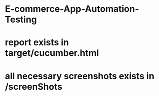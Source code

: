 # E-commerce-App-Automation-Testing
# report exists in target/cucumber.html
# all necessary screenshots exists in /screenShots 
